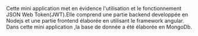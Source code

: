 Cette mini application met en évidence l'utilisation et le fonctionnement JSON Web Token(JWT).Elle comprend une partie backend  developpée en Nodejs et une partie frontend   élaborée en utilisant le framework angular. 
Dans cette mini application ,la base de donnée a été élaborée en MongoDb.
